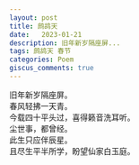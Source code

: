 ```yaml
---
layout: post
title: 鹧鸪天
date:   2023-01-21
description: 旧年新岁隔座屏...
tags: 鹧鸪天 春节
categories: Poem
giscus_comments: true
---
```


旧年新岁隔座屏。  
春风轻拂一天青。  
今载四十平头过，喜得籁音洗耳听。  
尘世事，都曾经。  
此生只应伴辰星。  
且尽生平半所学，盼望仙家白玉庭。
